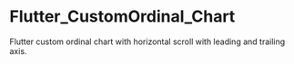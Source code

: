 # Flutter_CustomOrdinal_Chart
Flutter custom ordinal chart with horizontal scroll with leading and trailing axis.
